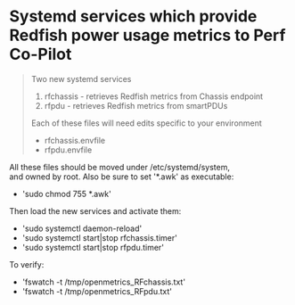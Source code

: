 # Systemd services which provide Redfish power usage metrics to Perf Co-Pilot
> Two new systemd services
> 1) rfchassis - retrieves Redfish metrics from Chassis endpoint
> 2) rfpdu - retrieves Redfish metrics from smartPDUs
>
> Each of these files will need edits specific to your environment
>   * rfchassis.envfile
>   * rfpdu.envfile
>
All these files should be moved under /etc/systemd/system, \
and owned by root. Also be sure to set '*.awk' as executable:
* 'sudo chmod 755 *.awk'
>  
Then load the new services and activate them:  
* 'sudo systemctl daemon-reload'  
* 'sudo systemctl start|stop rfchassis.timer'
* 'sudo systemctl start|stop rfpdu.timer'
>
To verify:  
* 'fswatch -t /tmp/openmetrics_RFchassis.txt'  
* 'fswatch -t /tmp/openmetrics_RFpdu.txt'  
